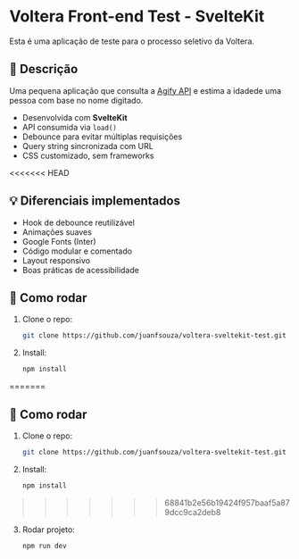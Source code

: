 
# Voltera Front-end Test - SvelteKit

Esta é uma aplicação de teste para o processo seletivo da Voltera.

## 📌 Descrição

Uma pequena aplicação que consulta a [Agify API](https://agify.io) e estima a idadede uma pessoa com base no nome digitado.

- Desenvolvida com **SvelteKit**
- API consumida via `load()`
- Debounce para evitar múltiplas requisições
- Query string sincronizada com URL
- CSS customizado, sem frameworks

<<<<<<< HEAD
## 💡 Diferenciais implementados

- Hook de debounce reutilizável
- Animações suaves
- Google Fonts (Inter)
- Código modular e comentado
- Layout responsivo
- Boas práticas de acessibilidade

## 🚀 Como rodar

1. Clone o repo:
   ```bash
   git clone https://github.com/juanfsouza/voltera-sveltekit-test.git
   ```

2. Install:
   ```bash
   npm install
   ```

=======
## 🚀 Como rodar

1. Clone o repo:
   ```bash
   git clone https://github.com/juanfsouza/voltera-sveltekit-test.git
   ```

2. Install:
   ```bash
   npm install
   ```

>>>>>>> 68841b2e56b19424f957baaf5a879dcc9ca2deb8
3. Rodar projeto:
   ```bash
   npm run dev
   ```
